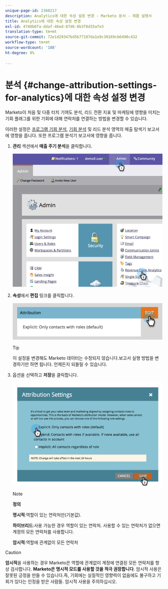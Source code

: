 ```yaml
---
unique-page-id: 2360217
description: Analytics에 대한 속성 설정 변경 - Marketo 문서 - 제품 설명서
title: Analytics에 대한 속성 설정 변경
exl-id: 4740b0fa-ddaf-46ed-87d6-8b3f8d35afe3
translation-type: tm+mt
source-git-commit: 72e1d29347bd5b77107da1e9c30169cb6490c432
workflow-type: tm+mt
source-wordcount: '188'
ht-degree: 0%

---
```


# 분석 {#change-attribution-settings-for-analytics}에 대한 속성 설정 변경

Marketo이 처음 및 다중 터치 기여도 분석, 리드 전환 지표 및 마케팅에 영향을 미치는 기회 플래그를 위한 기회에 대해 연락처를 연결하는 방법을 변경할 수 있습니다.

이러한 설정은 [프로그램 기회 분석](/help/marketo/product-docs/reporting/revenue-cycle-analytics/program-analytics/understanding-the-program-opportunity-analysis-area.md), [기회 분석](/help/marketo/product-docs/reporting/revenue-cycle-analytics/revenue-explorer/understanding-opportunity-analysis-in-revenue-explorer.md) 및 리드 분석 영역의 매출 탐색기 보고서에 영향을 줍니다. 또한 프로그램 분석기 보고서에 영향을 줍니다.

1. **관리** 섹션에서 **매출 주기 분석**&#x200B;을 클릭합니다.

   ![](assets/image2014-9-24-11-3a55-3a19.png)

1. **속성**&#x200B;에서 **편집** 링크를 클릭합니다.

   ![](assets/image2014-9-24-11-3a56-3a33.png)

   >[!TIP]
   >
   >이 설정을 변경해도 Marketo 데이터는 수정되지 않습니다.보고서 실행 방법을 변경하기만 하면 됩니다. 언제든지 되돌릴 수 있습니다.

1. 옵션을 선택하고 **저장**&#x200B;을 클릭합니다.

   ![](assets/image2014-9-24-11-3a57-3a39.png)

   >[!NOTE]
   >
   >**정의**
   >
   >**명시적**:역할이 있는 연락처만(기본값).
   >
   >**하이브리드**:사용 가능한 경우 역할이 있는 연락처. 사용할 수 있는 연락처가 없으면 계정의 모든 연락처를 사용합니다.
   >
   >**암시적**:역할에 관계없이 모든 연락처

>[!CAUTION]
>
>**암시적**&#x200B;을 사용하는 경우 Marketo은 역할에 관계없이 계정에 연결된 모든 연락처를 항상 검사합니다. **Marketo은 명시적 모드를 사용할 것을 적극 권장합니다**. 암시적 사용은 잘못된 긍정을 만들 수 있습니다.즉, 기회에는 실질적인 영향력이 없음에도 불구하고 기회가 있다는 인정을 받은 사람들. 암시적 사용을 주의하십시오.
